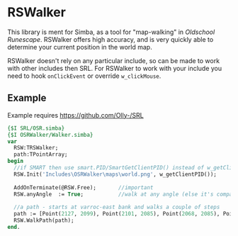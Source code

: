 RSWalker
========
This library is ment for Simba, as a tool for "map-walking" in *Oldschool Runescape*.
RSWalker offers high accuracy, and is very quickly able to determine your current position in the world map.

RSWalker doesn't rely on any particular include, so can be made to work with other includes then SRL.
For RSWalker to work with your include you need to hook `onClickEvent` or override `w_clickMouse`.


Example
--------
Example requires https://github.com/Olly-/SRL

```pascal
{$I SRL/OSR.simba}
{$I OSRWalker/Walker.simba}
var
  RSW:TRSWalker;
  path:TPointArray;
begin
  //if SMART then use smart.PID/SmartGetClientPID() instead of w_getClientPID()
  RSW.Init('Includes\OSRWalker\maps\world.png', w_getClientPID());
  
  AddOnTerminate(@RSW.Free);       //important
  RSW.anyAngle  := True;           //walk at any angle (else it's compass(north)-only)
  
  //a path - starts at varroc-east bank and walks a couple of steps
  path := [Point(2127, 2099), Point(2101, 2085), Point(2068, 2085), Point(2035, 2082)];
  RSW.WalkPath(path);
end.
```